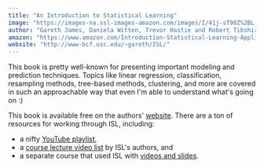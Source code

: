 ```yaml
---
title: "An Introduction to Statistical Learning"
image: "https://images-na.ssl-images-amazon.com/images/I/41j-sT98Z%2BL._SX330_BO1,204,203,200_.jpg"
author: "Gareth James, Daniela Witten, Trevor Hastie and Robert Tibshirani"
amazon: "https://www.amazon.com/Introduction-Statistical-Learning-Applications-Statistics/dp/1461471370/"
website: "http://www-bcf.usc.edu/~gareth/ISL/"
---
```


This book is pretty well-known for presenting important modeling and prediction techniques. Topics like linear regression, classification, resampling methods, tree-based methods, clustering, and more are covered in such an approachable way that even I'm able to understand what's going on :)

This book is available free on the authors' [website]({{page.website}}). There are a ton of resources for working through ISL, including: 

- a nifty [YouTube playlist](https://www.youtube.com/playlist?list=PL06ytJZ4Ak1rXmlvxTyAdOEfiVEzH00IK), 
- a [course lecture video list](https://www.r-bloggers.com/in-depth-introduction-to-machine-learning-in-15-hours-of-expert-videos/) by ISL's authors, and 
- a separate course that used ISL with [videos and slides](http://www.alsharif.info/iom530).